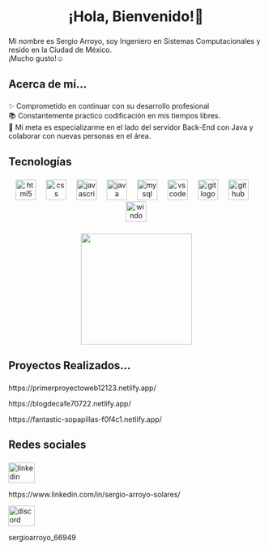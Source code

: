 <h1 align="center">¡Hola, Bienvenido!👋</h1>

###

<p align="left">Mi nombre es Sergio Arroyo, soy Ingeniero en Sistemas Computacionales y resido en la Ciudad de México. <br>¡Mucho gusto!☺️</p>

###

<h2 align="left">Acerca de mí...</h2>

###

<p align="left">✨ Comprometido en continuar con su desarrollo profesional<br>📚 Constantemente practico codificación en mis tiempos libres.<br>🎯 Mi meta es especializarme en el lado del servidor Back-End con Java y colaborar con nuevas personas en el área.</p>

###

<h2 align="left">Tecnologías</h2>

###

<div align="center">
  <img src="https://cdn.jsdelivr.net/gh/devicons/devicon/icons/html5/html5-original.svg" height="40" alt="html5 logo"  />
  <img width="12" />
  <img src="https://cdn.jsdelivr.net/gh/devicons/devicon/icons/css3/css3-original.svg" height="40" alt="css logo"  />
  <img width="12" />
  <img src="https://cdn.jsdelivr.net/gh/devicons/devicon/icons/javascript/javascript-original.svg" height="40" alt="javascript logo"  />
  <img width="12" />
  <img src="https://cdn.jsdelivr.net/gh/devicons/devicon/icons/java/java-original.svg" height="40" alt="java logo"  />
  <img width="12" />
  <img src="https://cdn.jsdelivr.net/gh/devicons/devicon/icons/mysql/mysql-original.svg" height="40" alt="mysql logo"  />
  <img width="12" />
  <img src="https://cdn.jsdelivr.net/gh/devicons/devicon/icons/vscode/vscode-original.svg" height="40" alt="vscode logo"  />
  <img width="12" />
  <img src="https://cdn.jsdelivr.net/gh/devicons/devicon/icons/git/git-original.svg" height="40" alt="git logo"  />
  <img width="12" />
  <img src="https://cdn.jsdelivr.net/gh/devicons/devicon/icons/github/github-original.svg" height="40" alt="github logo"  />
  <img width="12" />
  <img src="https://cdn.jsdelivr.net/gh/devicons/devicon/icons/windows8/windows8-original.svg" height="40" alt="windows8 logo"  />
</div>

###

<div align="center">
  <img height="219" src="https://img.freepik.com/vector-premium/escritorio-programador_1302-14802.jpg"  />
</div>

###

<h2>Proyectos Realizados...</h2>

###

<div>
  <p>https://primerproyectoweb12123.netlify.app/</p>
  <p>https://blogdecafe70722.netlify.app/</p>
  <p>https://fantastic-sopapillas-f0f4c1.netlify.app/</p>

</div>

###

<h2 align="left">Redes sociales</h2>

###

<div align="left">
  <img src="https://raw.githubusercontent.com/maurodesouza/profile-readme-generator/master/src/assets/icons/social/linkedin/default.svg" width="52" height="40" alt="linkedin logo"  />
  <p>https://www.linkedin.com/in/sergio-arroyo-solares/</p>
  <img src="https://raw.githubusercontent.com/maurodesouza/profile-readme-generator/master/src/assets/icons/social/discord/default.svg" width="52" height="40" alt="discord logo"  />
  <p>sergioarroyo_66949</p>
  
</div>

###
